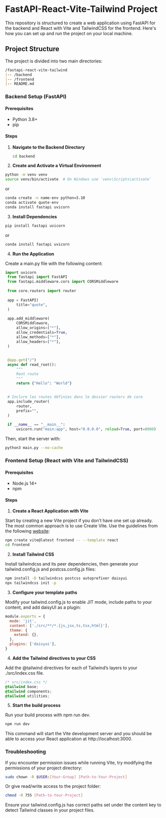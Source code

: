 # FastAPI-React-Vite-Tailwind Project

This repository is structured to create a web application using FastAPI for the backend and React with Vite and TailwindCSS for the frontend. Here's how you can set up and run the project on your local machine.

## Project Structure

The project is divided into two main directories:
```markdown
/fastapi-react-vite-tailwind
|-- /backend
|-- /frontend
|-- README.md
```

### Backend Setup (FastAPI)

#### Prerequisites

- Python 3.8+
- pip

#### Steps

1. **Navigate to the Backend Directory**

   ```bash
   cd backend
   ```

2. **Create and Activate a Virtual Environment**

  ```bash
  python -m venv venv
  source venv/bin/activate  # On Windows use `venv\Scripts\activate`
  ```
or
  ```bash
  conda create -n name-env python=3.10
  conda activate quote-env
  conda install fastapi uvicorn
  ```

3. **Install Dependencies**
   
  ```bash
  pip install fastapi uvicorn
  ```
or 
  ```bash
  conda install fastapi uvicorn
  ```

4. **Run the Application**
   
Create a main.py file with the following content:
  ```python
  import uvicorn
   from fastapi import FastAPI
   from fastapi.middleware.cors import CORSMiddleware
   
   from core.routers import router
   
   app = FastAPI(
       title="quote",
   )
   
   app.add_middleware(
       CORSMiddleware,
       allow_origins=["*"],
       allow_credentials=True,
       allow_methods=["*"],
       allow_headers=["*"],
   )
   
   
   @app.get("/")
   async def read_root():
       """
       Root route
       """
       return {"Hello": "World"}
   
   
   # Inclure les routes définies dans le dossier routers de core
   app.include_router(
       router,
       prefix="",
   )
   
   if __name__ == "__main__":
       uvicorn.run("main:app", host="0.0.0.0", reload=True, port=8000)

  ```

Then, start the server with:
  ```bash
  python3 main.py --no-cache
  ```

### Frontend Setup (React with Vite and TailwindCSS)

#### Prerequisites
- Node.js 14+
- npm

#### Steps

1. **Create a React Application with Vite**
   
Start by creating a new Vite project if you don’t have one set up already. The most common approach is to use Create Vite. Use the guidelines from the following [website](https://tailwindcss.com/docs/guides/vite):

  ```bash
  npm create vite@latest frontend -- --template react
  cd frontend
  ```

2. **Install Tailwind CSS**
   
Install tailwindcss and its peer dependencies, then generate your tailwind.config.js and postcss.config.js files:

  ```bash
  npm install -D tailwindcss postcss autoprefixer daisyui
  npx tailwindcss init -p
  ```

3. **Configure your template paths**
   
Modify your tailwind.config.js to enable JIT mode, include paths to your content, and add daisyUI as a plugin:

  ```javascript
  module.exports = {
    mode: 'jit',
    content: ['./src/**/*.{js,jsx,ts,tsx,html}'],
    theme: {
      extend: {},
    },
    plugins: ['daisyui'],
  }
  ```

4. **Add the Tailwind directives to your CSS**
   
Add the @tailwind directives for each of Tailwind’s layers to your ./src/index.css file.

  ```css
  /* src/index.css */
  @tailwind base;
  @tailwind components;
  @tailwind utilities;
  ```

5. **Start the build process**
   
Run your build process with npm run dev.

  ```bash
  npm run dev
  ```

This command will start the Vite development server and you should be able to access your React application at http://localhost:3000.

### Troubleshooting

If you encounter permission issues while running Vite, try modifying the permissions of your project directory:
  ```bash
  sudo chown -R $USER:[Your-Group] [Path-to-Your-Project]
  ```

Or give read/write access to the project folder:

  ```bash
  chmod -R 755 [Path-to-Your-Project]
  ```

Ensure your tailwind.config.js has correct paths set under the content key to detect Tailwind classes in your project files.
